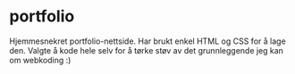 # portfolio
Hjemmesnekret portfolio-nettside.
Har brukt enkel HTML og CSS for å lage den.
Valgte å kode hele selv for å tørke støv av det grunnleggende jeg kan om webkoding :)
